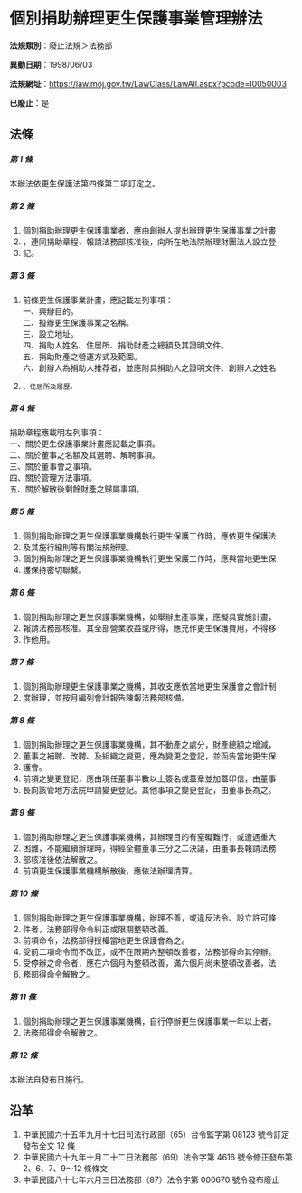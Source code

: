 # 個別捐助辦理更生保護事業管理辦法

**法規類別**：廢止法規＞法務部

**異動日期**：1998/06/03  

**法規網址**：https://law.moj.gov.tw/LawClass/LawAll.aspx?pcode=I0050003

**已廢止**：是



## 法條
##### 第 1 條
本辦法依更生保護法第四條第二項訂定之。

##### 第 2 條
1. 個別捐助辦理更生保護事業者，應由創辦人提出辦理更生保護事業之計畫
1. ，連同捐助章程，報請法務部核准後，向所在地法院辦理財團法人設立登
1. 記。

##### 第 3 條
1. 前條更生保護事業計畫，應記載左列事項：  
一、興辦目的。  
二、擬辦更生保護事業之名稱。  
三、設立地址。  
四、捐助人姓名、住居所、捐助財產之總額及其證明文件。  
五、捐助財產之營運方式及範圍。  
六、創辦人為捐助人推荐者，並應附具捐助人之證明文件、創辦人之姓名
1.     、住居所及履歷。

##### 第 4 條
捐助章程應載明左列事項：  
一、關於更生保護事業計畫應記載之事項。  
二、關於董事之名額及其選聘、解聘事項。  
三、關於董事會之事項。  
四、關於管理方法事項。  
五、關於解散後剩餘財產之歸屬事項。

##### 第 5 條
1. 個別捐助辦理之更生保護事業機構執行更生保護工作時，應依更生保護法
1. 及其施行細則等有關法規辦理。
1. 個別捐助辦理之更生保護事業機構執行更生保護工作時，應與當地更生保
1. 護保持密切聯繫。

##### 第 6 條
1. 個別捐助辦理之更生保護事業機構，如舉辦生產事業，應擬具實施計畫，
1. 報請法務部核准。其全部營業收益或所得，應充作更生保護費用，不得移
1. 作他用。

##### 第 7 條
1. 個別捐助辦理更生保護事業之機構，其收支應依當地更生保護會之會計制
1. 度辦理，並按月編列會計報告陳報法務部核備。

##### 第 8 條
1. 個別捐助辦理之更生保護事業機構，其不動產之處分，財產總額之增減，
1. 董事之補聘、改聘、及組織之變更，應為變更之登記，並函告當地更生保
1. 護會。
1. 前項之變更登記，應由現任董事半數以上簽名或蓋章並加蓋印信，由董事
1. 長向該管地方法院申請變更登記。其他事項之變更登記，由董事長為之。

##### 第 9 條
1. 個別捐助辦理之更生保護事業機構，其辦理目的有窒礙難行，或遭遇重大
1. 困難，不能繼續辦理時，得經全體董事三分之二決議，由董事長報請法務
1. 部核准後依法解散之。
1. 前項更生保護事業機構解散後，應依法辦理清算。

##### 第 10 條
1. 個別捐助辦理之更生保護事業機構，辦理不善，或違反法令、設立許可條
1. 件者，法務部得命令糾正或限期整頓改善。
1. 前項命令，法務部得授權當地更生保護會為之。
1. 受前二項命令而不改正，或不在限期內整頓改善者，法務部得命其停辦。
1. 受停辦之命令者，應在六個月內整頓改善，滿六個月尚未整頓改善者，法
1. 務部得命令解散之。

##### 第 11 條
1. 個別捐助辦理之更生保護事業機構，自行停辦更生保護事業一年以上者，
1. 法務部得命令解散之。

##### 第 12 條
本辦法自發布日施行。

## 沿革
1. 中華民國六十五年九月十七日司法行政部（65）台令監字第 08123  號令訂定發布全文 12 條
1. 中華民國六十九年十月二十二日法務部（69）法令字第 4616 號令修正發布第 2、6、7、9～12 條條文
1. 中華民國八十七年六月三日法務部（87）法令字第 000670 號令發布廢止
